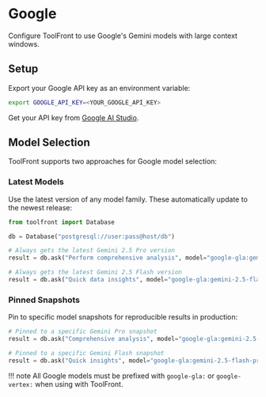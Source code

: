 # Google

Configure ToolFront to use Google's Gemini models with large context windows.

## Setup

Export your Google API key as an environment variable:

```bash
export GOOGLE_API_KEY=<YOUR_GOOGLE_API_KEY>
```

Get your API key from [Google AI Studio](https://aistudio.google.com/).

## Model Selection

ToolFront supports two approaches for Google model selection:

### Latest Models
Use the latest version of any model family. These automatically update to the newest release:

```python
from toolfront import Database

db = Database("postgresql://user:pass@host/db")

# Always gets the latest Gemini 2.5 Pro version
result = db.ask("Perform comprehensive analysis", model="google-gla:gemini-2.5-pro")

# Always gets the latest Gemini 2.5 Flash version  
result = db.ask("Quick data insights", model="google-gla:gemini-2.5-flash")
```

### Pinned Snapshots
Pin to specific model snapshots for reproducible results in production:

```python
# Pinned to a specific Gemini Pro snapshot
result = db.ask("Comprehensive analysis", model="google-gla:gemini-2.5-pro-preview-05-06")

# Pinned to a specific Gemini Flash snapshot
result = db.ask("Quick insights", model="google-gla:gemini-2.5-flash-preview-05-20")
```

!!! note
    All Google models must be prefixed with `google-gla:` or `google-vertex:` when using with ToolFront.